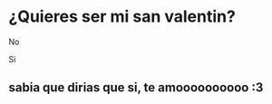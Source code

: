 <!DOCTYPE html>
<html lang="en">
<head>
    <meta charset="UTF-8">
    <title>chaparra quieres ser mi san valentin </title>
    <meta name="viewport" content="width=device-width, user-scalable=no, initial-scale=1.0, maximum-scale=1.0, minimum-scale=1.0">
    <link rel="stylesheet" href="main.css">
    <script src="https://ajax.googleapis.com/ajax/libs/jquery/3.4.1/jquery.min.js"></script>
    <script>
        $(document).ready(function(){
            $('.p1').hover(function(){
                arriba = Math.random()*(400-1) +1;
                abajo = Math.random() * (609-1) +1;
              $(this).css('top', arriba);
              $(this).css('left', abajo);
            });
        });
    function dijoSi(){
        document.getElementById('si').style.display = 'block';
    }
    </script>
</head>
<body>
    <div class="contenedor">
        <div class="titulo">
            <h1>¿Quieres ser mi san valentin?</h1>
        </div>
        <div class="opciones">
            <p class="p1">No</p>
            <p onclick="dijoSi()" class="p2">Si</p>
            <div id="si">
                <h2>sabia que dirias que si, te amoooooooooo :3</h2>
            </div>
        </div>
    </div>
</body>
</html>
